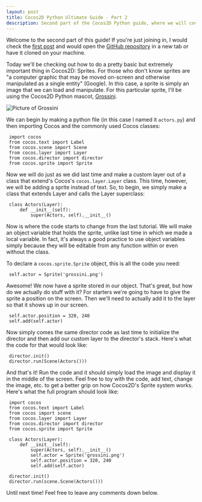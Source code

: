 ```yaml
---
layout: post
title: Cocos2D Python Ultimate Guide - Part 2
description: Second part of the Cocos2D Python guide, where we will cover sprites 
---
```


Welcome to the second part of this guide! If you're just joining in, I would check the [first post]({{site.baseurl}}/2015/06/05/cocos2d-python-1/) and would open
the [GitHub repository](http://github.com/liamrahav/cocos2d-python-tutorials) in a new tab or have it cloned on your machine.

Today we'll be checking out how to do a pretty basic but extremely important thing in Cocos2D: Sprites. For those who don't know sprites are "a computer graphic that
 may be moved on-screen and otherwise manipulated as a single entity" (Google). 
In this case, a sprite is simply an image that we can load and manipulate. For this particular sprite, I'll be using the Cocos2D Python mascot,
[Grossini](http://liamrahav.me/files/grossini.png).

![Picture of Grossini](http://liamrahav.me/files/grossini.png)

We can begin by making a python file (in this case I named it `actors.py`) and then importing Cocos and the commonly used Cocos classes:

	 import cocos                                
	 from cocos.text import Label                
	 from cocos.scene import Scene               
	 from cocos.layer import Layer               
	 from cocos.director import director         
	 from cocos.sprite import Sprite             
	
Now we will do just as we did last time and make a custom layer out of a class that extend's Cocos's `cocos.layer.Layer` class. This time, however, we will be 
adding a sprite instead of text. So, to begin, we simply make a class that extends Layer and calls the Layer superclass:

	 class Actors(Layer):                             
	     def __init__(self):                          
	         super(Actors, self).__init__()           
			 
Now is where the code starts to change from the last tutorial. We will make an object variable that holds the sprite, unlike last time in which we made a local variable.
In fact, it's always a good practice to use object variables simply because they will be editable from any function within or even without the class.

To declare a `cocos.sprite.Sprite` object, this is all the code you need:

	 self.actor = Sprite('grossini.png') 
	
Awesome! We now have a sprite stored in our object. That's great, but how do we actually do stuff with it? For starters we're going to have to give the sprite a position
on the screen. Then we'll need to actually add it to the layer so that it shows up in our screen.

	 self.actor.position = 320, 240         
	 self.add(self.actor)                   
	 
Now simply comes the same director code as last time to initialize the director and then add our custom layer to the director's stack. Here's what the code for that
would look like:

	 director.init()                   
	 director.run(Scene(Actors()))     
	 
And that's it! Run the code and it should simply load the image and display it in the middle of the screen. Feel free to toy with the code, add text, change the image, 
etc. to get a better grip on how Cocos2D's Sprite system works. Here's what the full program should look like: 

	 import cocos                                                      
	 from cocos.text import Label                                      
	 from cocos import scene                                           
	 from cocos.layer import Layer                                     
	 from cocos.director import director                               
	 from cocos.sprite import Sprite                                   
 	                                                           
	 class Actors(Layer):                                              
	     def __init__(self):                                           
	         super(Actors, self).__init__()                            
	         self.actor = Sprite('grossini.png')                       
	         self.actor.position = 320, 240                            
	         self.add(self.actor)                                      
 	                                                           
	 director.init()                                                   
	 director.run(scene.Scene(Actors()))                               
	 
Until next time! Feel free to leave any comments down below.